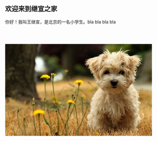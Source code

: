 ## 欢迎来到继宣之家

你好！我叫王继宣，是北京的一名小学生。bla bla bla bla

<br/><br/>


![Image](./cute_animal_ji-xuan_site.jpg  )


